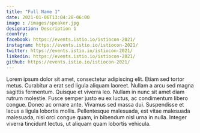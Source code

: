 ```yaml
---
title: "Full Name 1"
date: 2021-01-06T13:04:28-06:00
image : /images/speaker.jpg
designation: Description 1
country: 
facebook: https://events.istio.io/istiocon-2021/
instagram: https://events.istio.io/istiocon-2021/
twitter: https://events.istio.io/istiocon-2021/
linkedin: https://events.istio.io/istiocon-2021/
github: https://events.istio.io/istiocon-2021/
---
```


Lorem ipsum dolor sit amet, consectetur adipiscing elit. Etiam sed tortor metus. Curabitur a erat sed ligula aliquam laoreet. Nullam a arcu sed magna sagittis fermentum. Quisque et viverra leo. Nullam in nunc sit amet diam rutrum molestie. Fusce semper justo eu ex luctus, ac condimentum libero congue. Donec ac ornare ante. Vivamus sed massa dui. Suspendisse et lacus a ligula lobortis mollis. Pellentesque malesuada, est vitae malesuada malesuada, nisi orci congue quam, in bibendum nisl urna in nulla. Integer viverra tincidunt lectus, ut aliquam quam lobortis vehicula.

